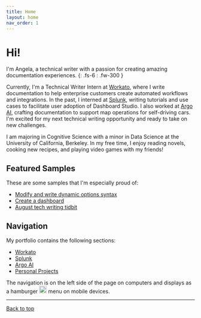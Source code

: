 ```yaml
---
title: Home
layout: home
nav_order: 1
---
```


# Hi!
I'm Angela, a technical writer with a passion for creating amazing documentation experiences. 
{: .fs-6 : .fw-300 }

Currently, I'm a Technical Writer Intern at [Workato], where I write documentation to help enterprise customers create automated workflows and integrations. In the past, I interned at [Splunk], writing tutorials and use cases to facilitate user adoption of Dashboard Studio. I also worked at [Argo AI], crafting documentation to support map operations for self-driving cars. I'm excited for my next technical writing opportunity and ready to take on new challenges.

I am majoring in Cognitive Science with a minor in Data Science at the University of California, Berkeley. In my free time, I enjoy reading novels, cooking new recipes, and playing video games with my friends! 

## Featured Samples
These are some samples that I'm especially proud of:
* [Modify and write dynamic options syntax]
* [Create a dashboard]
* [August tech writing tidbit](/portfolio/August-Tidbit.md)

## Navigation
My portfolio contains the following sections:

* [Workato](/portfolio/Workato)
* [Splunk](/portfolio/Splunk)
* [Argo AI](/portfolio/Argo)
* [Personal Projects](/portfolio/Personal-Projects)

The navigation is on the left side of the page on computers and displays as a hamburger <img src="https://github.com/shuangela/portfolio/assets/17172489/05673d94-0fc1-4e4a-b3f5-39834f2c248a" alt="hamburger menu" width="20"/> menu on mobile devices.

----
[Back to top](#top)

[Workato]: https://www.workato.com/
[Splunk]: https://www.splunk.com/
[Argo AI]: https://en.wikipedia.org/wiki/Argo_AI
[Create a dashboard]: https://drive.google.com/file/d/1dvYzqOtQ4bxzl3mkp1OR8m58Rd7BFLCz/view?usp=sharing
[Modify and write dynamic options syntax]: https://drive.google.com/file/d/18Tcin9PO3eD-74hZf98-aF9_FRVbfAmV/view?usp=sharing

